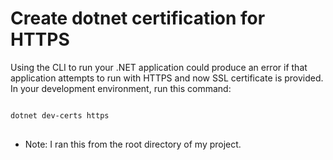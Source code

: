 # Create dotnet certification for HTTPS

Using the CLI to run your .NET application could produce an error if that application attempts to run with HTTPS and now SSL certificate is provided. In your development environment, run this command:

<pre>
<code>
dotnet dev-certs https
</code>
</pre>

 - Note: I ran this from the root directory of my project.

